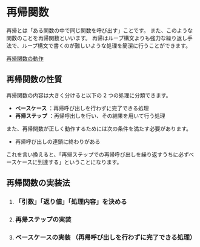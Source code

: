 # 再帰関数

再帰とは「ある関数の中で同じ関数を呼び出す」ことです。
また、このような関数のことを再帰関数といいます。
再帰はループ構文よりも強力な繰り返し手法で、ループ構文で書くのが難しいような処理を簡潔に行うことができます。

[再帰関数の動作](https://www.slideshare.net/APG4b/apg4b-205-sum)

## 再帰関数の性質

再帰関数の内容は大きく分けると以下の 2 つの処理に分類できます。

- **ベースケース** ：再帰呼び出しを行わずに完了できる処理
- **再帰ステップ** ：再帰呼出しを行い、その結果を用いて行う処理

また、再帰関数が正しく動作するためには次の条件を満たす必要があります。

- 再帰呼び出しの連鎖に終わりがある

これを言い換えると、「再帰ステップでの再帰呼び出しを繰り返すうちに必ずベースケースに到達する」ということになります。

## 再帰関数の実装法

1. ### 「引数」「返り値」「処理内容」を決める

2. ### 再帰ステップの実装

3. ### ベースケースの実装 （再帰呼び出しを行わずに完了できる処理）

